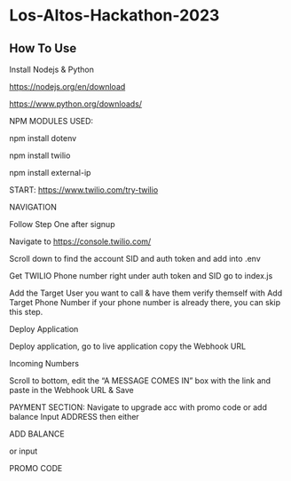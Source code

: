# Los-Altos-Hackathon-2023

## How To Use
Install Nodejs & Python 

https://nodejs.org/en/download

https://www.python.org/downloads/

NPM MODULES USED:

npm install dotenv

npm install twilio

npm install external-ip


START: https://www.twilio.com/try-twilio 

NAVIGATION 

Follow Step One after signup

Navigate to https://console.twilio.com/

Scroll down to find the account SID and auth token and add into .env

Get TWILIO Phone number right under auth token and SID go to index.js

Add the Target User you want to call & have them verify themself with Add Target Phone Number if your phone number is already there, you can skip this step. 


Deploy Application

Deploy application, go to live application copy the Webhook URL

Incoming Numbers

Scroll to bottom, edit the “A MESSAGE COMES IN”  box with the link and paste in the Webhook URL & Save

PAYMENT SECTION: Navigate to upgrade acc with promo code or add balance Input ADDRESS then either 

ADD BALANCE

or input

PROMO CODE
